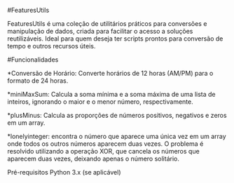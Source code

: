 #FeaturesUtils

FeaturesUtils é uma coleção de utilitários práticos para conversões e manipulação de dados, criada para facilitar o acesso a soluções reutilizáveis. Ideal para quem deseja ter scripts prontos para conversão de tempo e outros recursos úteis.

#Funcionalidades

*Conversão de Horário: Converte horários de 12 horas (AM/PM) para o formato de 24 horas.

*miniMaxSum: Calcula a soma mínima e a soma máxima de uma lista de inteiros, ignorando o maior e o menor número, respectivamente.

*plusMinus: Calcula as proporções de números positivos, negativos e zeros em um array.

*lonelyinteger: encontra o número que aparece uma única vez em um array onde todos os outros números aparecem duas vezes. O problema é resolvido utilizando a operação XOR, que cancela os números que aparecem duas vezes, deixando apenas o número solitário.


Pré-requisitos
Python 3.x (se aplicável)
